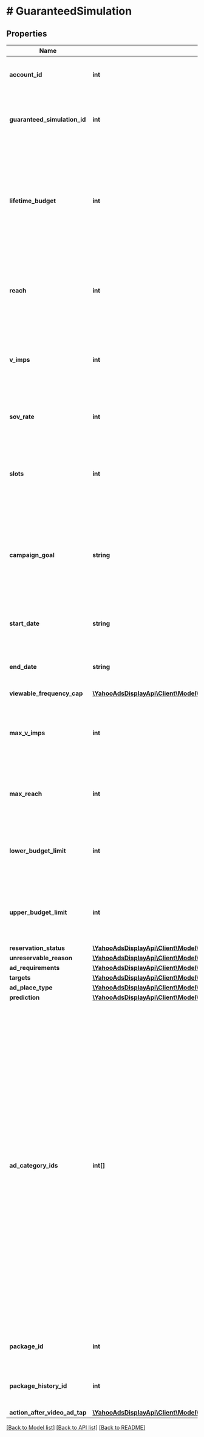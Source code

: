 # # GuaranteedSimulation

## Properties

Name | Type | Description | Notes
------------ | ------------- | ------------- | -------------
**account_id** | **int** | &lt;div lang&#x3D;\&quot;ja\&quot;&gt; アカウントIDです。&lt;br&gt; このフィールドは、リクエストの場合は必須です。 &lt;/div&gt; &lt;div lang&#x3D;\&quot;en\&quot;&gt; Account ID.&lt;br&gt; This field is required in requests. &lt;/div&gt; | [optional]
**guaranteed_simulation_id** | **int** | &lt;div lang&#x3D;\&quot;ja\&quot;&gt; シミュレーションIDです。&lt;br&gt; このフィールドは、レスポンスの際に返却されますが、リクエストの際には無視されます。 &lt;/div&gt; &lt;div lang&#x3D;\&quot;en\&quot;&gt; Simulation ID.&lt;br&gt; Although this field will be returned in the response, it will be ignored on input. &lt;/div&gt; | [optional]
**lifetime_budget** | **int** | &lt;div lang&#x3D;\&quot;ja\&quot;&gt; キャンペーンの通期予算額です。&lt;br&gt; ※この「通期予算」は、キャンペーンの全期間を通じて消費される予算を意味します。&lt;br&gt; ADD時、このフィールドは省略可能となります。&lt;br&gt; ※lifetimeBudget, reach, vImps, slotsは同時に設定することができません。 &lt;/div&gt; &lt;div lang&#x3D;\&quot;en\&quot;&gt; An amount of campaign&#39;s lifetime budget.&lt;br&gt; * \&quot;lifetime budget\&quot; means the total budget that is spent throughout the entire duration of the campaign.&lt;br&gt; This field is optional in ADD operation.&lt;br&gt; *lifetimeBudget, reach, vImps and slots cannot be set at the same time. &lt;/div&gt; | [optional]
**reach** | **int** | &lt;div lang&#x3D;\&quot;ja\&quot;&gt; リーチ数です。&lt;br&gt; ADD時、このフィールドは省略可能となります。&lt;br&gt; ※lifetimeBudget, reach, vImps, slotsは同時に設定することができません。 &lt;/div&gt; &lt;div lang&#x3D;\&quot;en\&quot;&gt; Number of reaches.&lt;br&gt; This field is optional in ADD operation.&lt;br&gt; *lifetimeBudget, reach, vImps and slots cannot be set at the same time. &lt;/div&gt; | [optional]
**v_imps** | **int** | &lt;div lang&#x3D;\&quot;ja\&quot;&gt; ビューアブルインプレッションです。&lt;br&gt; ADD時、このフィールドは省略可能となります。&lt;br&gt; ※lifetimeBudget, reach, vImps, slotsは同時に設定することができません。 &lt;/div&gt; &lt;div lang&#x3D;\&quot;en\&quot;&gt; Viewable impressions.&lt;br&gt; This field is optional in ADD operation.&lt;br&gt; *lifetimeBudget, reach, vImps and slots cannot be set at the same time. &lt;/div&gt; | [optional]
**sov_rate** | **int** | &lt;div lang&#x3D;\&quot;ja\&quot;&gt; SOV（1%〜100%）です。&lt;br&gt; ADD時、このフィールドは省略可能となります。 &lt;/div&gt; &lt;div lang&#x3D;\&quot;en\&quot;&gt; SOV (1% to 100%).&lt;br&gt; This field is optional in ADD operation. &lt;/div&gt; | [optional]
**slots** | **int** | &lt;div lang&#x3D;\&quot;ja\&quot;&gt; 購入枠数です。&lt;br&gt; ADD時、このフィールドは省略可能となります。&lt;br&gt; ※lifetimeBudget, reach, vImps, slotsは同時に設定することができません。 &lt;/div&gt; &lt;div lang&#x3D;\&quot;en\&quot;&gt; Number of buying slots.&lt;br&gt; This field is optional in ADD operation.&lt;br&gt; *lifetimeBudget, reach, vImps and slots cannot be set at the same time. &lt;/div&gt; | [optional]
**campaign_goal** | **string** | &lt;div lang&#x3D;\&quot;ja\&quot;&gt; キャンペーン目的です。&lt;br&gt; ADD時、このフィールドは必須となります。&lt;br&gt; ※指定可能な値は、AccountAuthorityServiceのGET操作で得られるAccountAuthorityのauthoritiesフィールドをご確認ください。&lt;br&gt; &lt;/div&gt; &lt;div lang&#x3D;\&quot;en\&quot;&gt; Campaign goal.&lt;br&gt; In ADD operation, this field will be required.&lt;br&gt; * Available values can be referred to authorities field of AccountAuthority object obtained by GET operation of AccountAuthorityService.&lt;br&gt; &lt;/div&gt; | [optional]
**start_date** | **string** | &lt;div lang&#x3D;\&quot;ja\&quot;&gt; 開始日です。&lt;br&gt; ADD時、このフィールドは必須となります。 &lt;/div&gt; &lt;div lang&#x3D;\&quot;en\&quot;&gt; Start date.&lt;br&gt; In ADD operation, this field will be required. &lt;/div&gt; Format: yyyyMMdd | [optional]
**end_date** | **string** | &lt;div lang&#x3D;\&quot;ja\&quot;&gt; 終了日です。&lt;br&gt; ADD時、このフィールドは必須となります。&lt;br&gt; &lt;/div&gt; &lt;div lang&#x3D;\&quot;en\&quot;&gt; End date.&lt;br&gt; In ADD operation, this field will be required.&lt;br&gt; &lt;/div&gt; Format: yyyyMMdd | [optional]
**viewable_frequency_cap** | [**\YahooAdsDisplayApi\Client\Model\GuaranteedSimulationServiceViewableFrequencyCap**](GuaranteedSimulationServiceViewableFrequencyCap.md) |  | [optional]
**max_v_imps** | **int** | &lt;div lang&#x3D;\&quot;ja\&quot;&gt; 最大ビューアブルインプレッション数です。&lt;br&gt; このフィールドは、レスポンスの際に返却されますが、リクエストの際には無視されます。 &lt;/div&gt; &lt;div lang&#x3D;\&quot;en\&quot;&gt; Maximum number of ad viewable impressions to same user.&lt;br&gt; Although this field will be returned in the response, it will be ignored on input. &lt;/div&gt; | [optional]
**max_reach** | **int** | &lt;div lang&#x3D;\&quot;ja\&quot;&gt; 最大リーチ数です。&lt;br&gt; このフィールドは、レスポンスの際に返却されますが、リクエストの際には無視されます。 &lt;/div&gt; &lt;div lang&#x3D;\&quot;en\&quot;&gt; Maximum number of reaches.&lt;br&gt; Although this field will be returned in the response, it will be ignored on input. &lt;/div&gt; | [optional]
**lower_budget_limit** | **int** | &lt;div lang&#x3D;\&quot;ja\&quot;&gt; 予約可能な下限通期予算です。&lt;br&gt; このフィールドは、レスポンスの際に返却されますが、リクエストの際には無視されます。 &lt;/div&gt; &lt;div lang&#x3D;\&quot;en\&quot;&gt; Minimum reservable lifetime budget.&lt;br&gt; Although this field will be returned in the response, it will be ignored on input. &lt;/div&gt; | [optional]
**upper_budget_limit** | **int** | &lt;div lang&#x3D;\&quot;ja\&quot;&gt; 予約可能な上限通期予算です。&lt;br&gt; このフィールドは、レスポンスの際に返却されますが、リクエストの際には無視されます。 &lt;/div&gt; &lt;div lang&#x3D;\&quot;en\&quot;&gt; Maximum reservable lifetime budget.&lt;br&gt; Although this field will be returned in the response, it will be ignored on input. &lt;/div&gt; | [optional]
**reservation_status** | [**\YahooAdsDisplayApi\Client\Model\GuaranteedSimulationServiceReservationStatus**](GuaranteedSimulationServiceReservationStatus.md) |  | [optional]
**unreservable_reason** | [**\YahooAdsDisplayApi\Client\Model\GuaranteedSimulationServiceUnreservableReason**](GuaranteedSimulationServiceUnreservableReason.md) |  | [optional]
**ad_requirements** | [**\YahooAdsDisplayApi\Client\Model\GuaranteedSimulationServiceAdRequirement[]**](GuaranteedSimulationServiceAdRequirement.md) |  | [optional]
**targets** | [**\YahooAdsDisplayApi\Client\Model\GuaranteedSimulationServiceAdGroupTarget[]**](GuaranteedSimulationServiceAdGroupTarget.md) |  | [optional]
**ad_place_type** | [**\YahooAdsDisplayApi\Client\Model\GuaranteedSimulationServiceAdPlaceType**](GuaranteedSimulationServiceAdPlaceType.md) |  | [optional]
**prediction** | [**\YahooAdsDisplayApi\Client\Model\GuaranteedSimulationServicePrediction**](GuaranteedSimulationServicePrediction.md) |  | [optional]
**ad_category_ids** | **int[]** | &lt;div lang&#x3D;\&quot;ja\&quot;&gt; 広告カテゴリーIDです。&lt;br&gt; 広告カテゴリーは、配信する広告内容に該当するものを正確に指定して下さい。内容に応じて広告掲載量が変わるため、正確なシミュレーション結果の算出に必要です。&lt;br&gt; 詳細は&lt;a href&#x3D;\&quot;https://ads-help.yahoo.co.jp/yahooads/guideline/articledetail?lan&#x3D;ja&amp;aid&#x3D;50308\&quot; target&#x3D;\&quot;_blank\&quot;&gt;ヘルプ&lt;/a&gt;を参照してください。&lt;br&gt; なお、ここで指定した広告カテゴリーと異なる広告が入稿された場合は、入稿した広告内容の修正が必要な旨をメールでご連絡します。&lt;br&gt; ※指定した広告カテゴリーと広告タイプの組み合わせによっては、予約のキャンセルが必要な場合があります。その場合はキャンセル料が発生します。&lt;br&gt; 指定可能な値は、GuaranteedSimulationService/getAdCategoryで取得されるGuaranteedSimulationServiceAdCategoryオブジェクトのadCategoryIdフィールドをご参照ください。&lt;br&gt; ADD時、このフィールドは省略可能となります。 &lt;/div&gt; &lt;div lang&#x3D;\&quot;en\&quot;&gt; Ad category ID.&lt;br&gt; To get an accurate simulated result, specify the restricted contents correctly. The ad volume depends on the contents.&lt;br&gt; &lt;a href&#x3D;\&quot;https://ads-help.yahoo.co.jp/yahooads/guideline/articledetail?lan&#x3D;en&amp;aid&#x3D;28259\&quot; target&#x3D;\&quot;_blank\&quot;&gt;Learn more&lt;/a&gt;&lt;br&gt; If you add ads that have a content different from the one you specified, you will receive an email to fix them.&lt;br&gt; You may need to cancel your ad depending on the combination of content and ad type you specified. Pay a cancellation fee in that case.&lt;br&gt; Available values can be referred to adCategoryId field of GuaranteedSimulationServiceAdCategory object obtained by getAdCategory operation of GuaranteedSimulationService.&lt;br&gt; This field is optional in ADD operation. &lt;/div&gt; | [optional]
**package_id** | **int** | &lt;div lang&#x3D;\&quot;ja\&quot;&gt; 商品IDです。&lt;br&gt; ADD時、このフィールドは省略可能となります。 &lt;/div&gt; &lt;div lang&#x3D;\&quot;en\&quot;&gt; Package ID.&lt;br&gt; This field is optional in ADD operation. &lt;/div&gt; | [optional]
**package_history_id** | **int** | &lt;div lang&#x3D;\&quot;ja\&quot;&gt; 商品履歴IDです。&lt;br&gt; ADD時、このフィールドは省略可能となります。 &lt;/div&gt; &lt;div lang&#x3D;\&quot;en\&quot;&gt; Package history ID.&lt;br&gt; This field is optional in ADD operation. &lt;/div&gt; | [optional]
**action_after_video_ad_tap** | [**\YahooAdsDisplayApi\Client\Model\GuaranteedSimulationServiceActionAfterVideoAdTap**](GuaranteedSimulationServiceActionAfterVideoAdTap.md) |  | [optional]

[[Back to Model list]](../../README.md#models) [[Back to API list]](../../README.md#endpoints) [[Back to README]](../../README.md)
